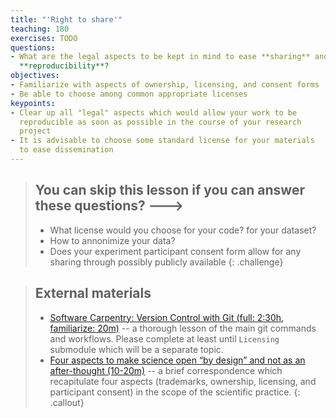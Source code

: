 ```yaml
---
title: "'Right to share'"
teaching: 180
exercises: TODO
questions:
- What are the legal aspects to be kept in mind to ease **sharing** and 
  **reproducibility**?
objectives:
- Familiarize with aspects of ownership, licensing, and consent forms
- Be able to choose among common appropriate licenses
keypoints:
- Clear up all "legal" aspects which would allow your work to be
  reproducible as soon as possible in the course of your research
  project
- It is advisable to choose some standard license for your materials
  to ease dissemination
---
```


> ## You can skip this lesson if you can answer these questions? --->
>
>  - What license would you choose for your code? for your dataset?
>  - How to annonimize your data?
>  - Does your experiment participant consent form allow for any
>    sharing through possibly publicly available
{: .challenge}

> ## External materials
>
>
> - [Software Carpentry: Version Control with Git (full: 2:30h, familiarize: 20m)](http://swcarpentry.github.io/git-novice/) --
>  a thorough lesson of the main git commands and workflows.  Please
> complete at least until `Licensing` submodule which will be a
> separate topic.
> - [Four aspects to make science open “by design” and not as an after-thought (10-20m)](http://dx.doi.org/10.1186/s13742-015-0072-7) --
>  a brief correspondence which recapitulate four aspects (trademarks, ownership, licensing, and participant consent)
>  in the scope of the scientific practice.
{: .callout}
